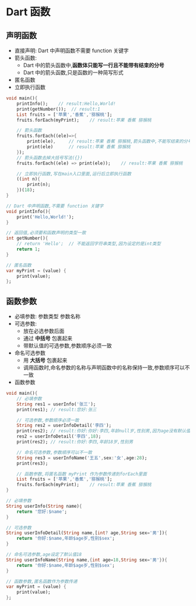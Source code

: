 # Dart 函数

## 声明函数

- 直接声明: Dart 中声明函数不需要 function 关键字
- 箭头函数:
  - Dart 中的箭头函数中,**函数体只能写一行且不能带有结束的分号**
  - Dart 中的箭头函数,只是函数的一种简写形式
- 匿名函数
- 立即执行函数

```dart
void main(){
    printInfo();    // result:Hello,World!
    print(getNumber());  // result:1
    List fruits = ['苹果','香蕉','猕猴桃'];
    fruits.forEach(myPrint);    // result:苹果 香蕉 猕猴桃

    // 箭头函数
    fruits.forEach((ele)=>{
        print(ele),     // result:苹果 香蕉 猕猴桃,箭头函数中,不能写结束的分号(;)
        print(ele)      // result:苹果 香蕉 猕猴桃
    });
    // 箭头函数去掉大括号写法({})
    fruits.forEach((ele) => print(ele));    // result:苹果 香蕉 猕猴桃

    // 立即执行函数,写在main入口里面,运行后立即执行函数
    ((int n){
        print(n);
    })(18);
}

// Dart 中声明函数,不需要 function 关键字
void printInfo(){
    print('Hello,World!');
}

// 返回值,必须要和函数声明的类型一致
int getNumber(){
    // return 'Hello';  // 不能返回字符串类型,因为设定的是int类型
    return 1;
}

// 匿名函数
var myPrint = (value) {
    print(value);
};


```

## 函数参数

- 必填参数: 参数类型 参数名称
- 可选参数:
  - 放在必选参数后面
  - 通过 **中括号** 包裹起来
  - 带默认值的可选参数,参数顺序必须一致
- 命名可选参数
  - 用 **大括号** 包裹起来
  - 调用函数时,命名参数的名称与声明函数中的名称保持一致,参数顺序可以不一致
- 函数参数

```dart
void main(){
    // 必填参数
    String res1 = userInfo('张三');
    print(res1); // result:您好:张三

    // 可选参数,参数顺序必须一致
    String res2 = userInfoDetail('李四');
    print(res2); // result:你好:你好:李四,年龄null岁,性别男,因为age没有默认值,所以为null
    res2 = userInfoDetail('李四',18);
    print(res2); // result:你好:李四,年龄18岁,性别男

    // 命名可选参数,参数顺序可以不一致
    String res3 = userInfoName('王五',sex:'女',age:28);
    print(res3);

    // 函数参数,将匿名函数 myPrint 作为参数传递到forEach里面
    List fruits = ['苹果','香蕉','猕猴桃'];
    fruits.forEach(myPrint);    // result:苹果 香蕉 猕猴桃
}

// 必填参数
String userInfo(String name){
    return '您好:$name';
}

// 可选参数
String userInfoDetail(String name,[int? age,String sex='男']){
    return '你好:$name,年龄$age岁,性别$sex';
}

// 命名可选参数,age设定了默认值18
String userInfoName(String name,{int age=18,String sex='男'}){
    return '你好:$name,年龄$age岁,性别$sex';
}

// 函数参数,匿名函数作为参数传递
var myPrint = (value) {
    print(value);
};
```
